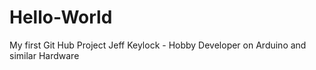 # Hello-World
My first Git Hub Project
Jeff Keylock - Hobby Developer on Arduino and similar Hardware
